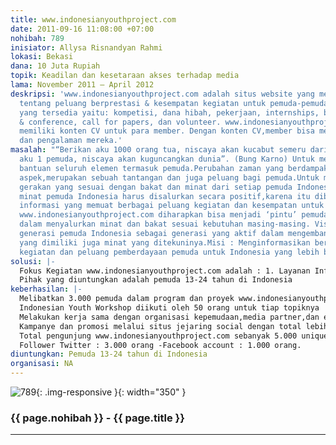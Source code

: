```yaml
---
title: www.indonesianyouthproject.com
date: 2011-09-16 11:08:00 +07:00
nohibah: 789
inisiator: Allysa Risnandyan Rahmi
lokasi: Bekasi
dana: 10 Juta Rupiah
topik: Keadilan dan kesetaraan akses terhadap media
lama: November 2011 – April 2012
deskripsi: 'www.indonesianyouthproject.com adalah situs website yang memberikan informasi
  tentang peluang berprestasi & kesempatan kegiatan untuk pemuda-pemuda Indonesia.Informasi
  yang tersedia yaitu: kompetisi, dana hibah, pekerjaan, internships, beasiswa, training
  & conference, call for papers, dan volunteer. www.indonesianyouthproject.com juga
  memiliki konten CV untuk para member. Dengan konten CV,member bisa memuat info kegiatan
  dan pengalaman mereka.'
masalah: "“Berikan aku 1000 orang tua, niscaya akan kucabut semeru dari akarnya, berikan
  aku 1 pemuda, niscaya akan kuguncangkan dunia”. (Bung Karno) Untuk memajukan Indonesia,dibutuhkan
  bantuan seluruh elemen termasuk pemuda.Perubahan zaman yang berdampak pada kemajuan
  aspek,merupakan sebuah tantangan dan juga peluang bagi pemuda.Untuk membuat perubahan,dibutuhkan
  gerakan yang sesuai dengan bakat dan minat dari setiap pemuda Indonesia.Bakat dan
  minat pemuda Indonesia harus disalurkan secara positif,karena itu dibutuhkan media
  informasi yang memuat berbagai peluang kegiatan dan kesempatan untuk berprestasi.Melalui
  www.indonesianyouthproject.com diharapkan bisa menjadi ‘pintu’ pemuda Indonesia
  dalam menyalurkan minat dan bakat sesuai kebutuhan masing-masing. Visi : Menjadikan
  generasi pemuda Indonesia sebagai generasi yang aktif dalam mengembangkan bakat
  yang dimiliki juga minat yang ditekuninya.Misi : Menginformasikan berbagai info
  kegiatan dan peluang pemberdayaan pemuda untuk Indonesia yang lebih baik lagi."
solusi: |-
  Fokus Kegiatan www.indonesianyouthproject.com adalah : 1. Layanan Informasi  Contests, Grants, Jobs & Internships, Scholarships, Training & Conferences, Writing, Volunteer, 2.Pembangunan CV dan promosi Setiap member dari www.indonesianyouthproject.com bisa membuat CV di profile mereka masing-masing.CV ini mirip seperti LinkedIn,namun dalam versi yang lebih lengkap dan semi-formal. Indonesian Youth Workshop IYW terdiri dari berbagai kelas misalnya kelas music,fashion,online business,dll.Setiap sesi kelas terdiri dari 2-3 orang traineer yang kompeten di bidangnya.Peserta dibagi ke dalam beberapa kelompok.Setelah peserta mendapatkan insight dari traineer,peserta melakukan FGD dan membuat konsep ide proyek dalam bentuk mind map.Ide proyek dalam setiap kelompok.
  Pihak yang diuntungkan adalah pemuda 13-24 tahun di Indonesia
keberhasilan: |-
  Melibatkan 3.000 pemuda dalam program dan proyek www.indonesianyouthproject.com -Program berkembang tidak hanya di Jakarta saja, tetapi juga di 32 provinsi lainnya di Indonesia
  Indonesian Youth Workshop diikuti oleh 50 orang untuk tiap topiknya
  Melakukan kerja sama dengan organisasi kepemudaan,media partner,dan event-event
  Kampanye dan promosi melalui situs jejaring social dengan total lebih 5.000 simpatisan
  Total pengunjung www.indonesianyouthproject.com sebanyak 5.000 unique visitors
  Follower Twitter : 3.000 orang -Facebook account : 1.000 orang.
diuntungkan: Pemuda 13-24 tahun di Indonesia
organisasi: NA
---
```


![789](/static/img/hibahcmb/789.png){: .img-responsive }{: width="350" }

### {{ page.nohibah }} - {{ page.title }}

---
